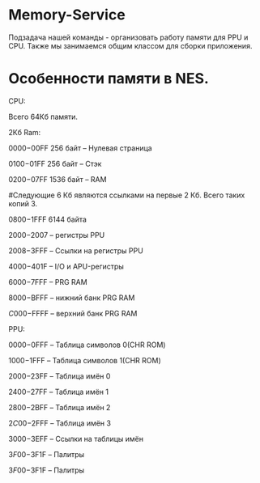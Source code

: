 # Memory-Service
Подзадача нашей команды - организовать работу памяти для PPU и CPU. Также мы занимаемся общим классом для сборки приложения.

# Особенности памяти в NES. 
CPU:

Всего 64Кб памяти.

2Кб Ram:

$0000-$00FF 256 байт – Нулевая страница

$0100-$01FF 256 байт – Стэк

$0200-$07FF 1536 байт – RAM

#Следующие 6 Кб являются ссылками на первые 2 Кб. Всего таких копий 3.

$0800-$1FFF 6144 байта

$2000-$2007 – регистры PPU

$2008-$3FFF – Ссылки на регистры PPU

$4000-$401F – I/O и APU-регистры

$6000-$7FFF – PRG RAM

$8000-$BFFF – нижний банк PRG RAM

$C000-$FFFF – верхний банк PRG RAM

PPU:

$0000-$0FFF – Таблица символов 0(CHR ROM)

$1000-$1FFF – Таблица символов 1(CHR ROM)

$2000-$23FF – Таблица имён 0

$2400-$27FF – Таблица имён 1

$2800-$2BFF – Таблица имён 2

$2C00-$2FFF – Таблица имён 3

$3000-$3EFF – Ссылки на таблицы имён

$3F00-$3F1F – Палитры

$3F00-$3F1F – Палитры
